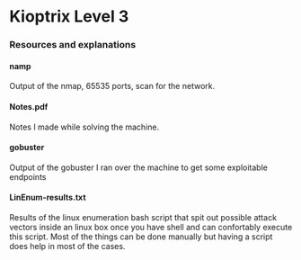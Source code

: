 # Kioptrix Level 3
### Resources and explanations


#### namp
Output of the nmap, 65535 ports, scan for the network.

#### Notes.pdf
Notes I made while solving the machine.

#### gobuster
Output of the gobuster I ran over the machine to get some exploitable endpoints

#### LinEnum-results.txt
Results of the linux enumeration bash script that spit out possible attack vectors inside an linux box once you have shell and can confortably execute this script. Most of the things can be done manually but having a script does help in most of the cases.
